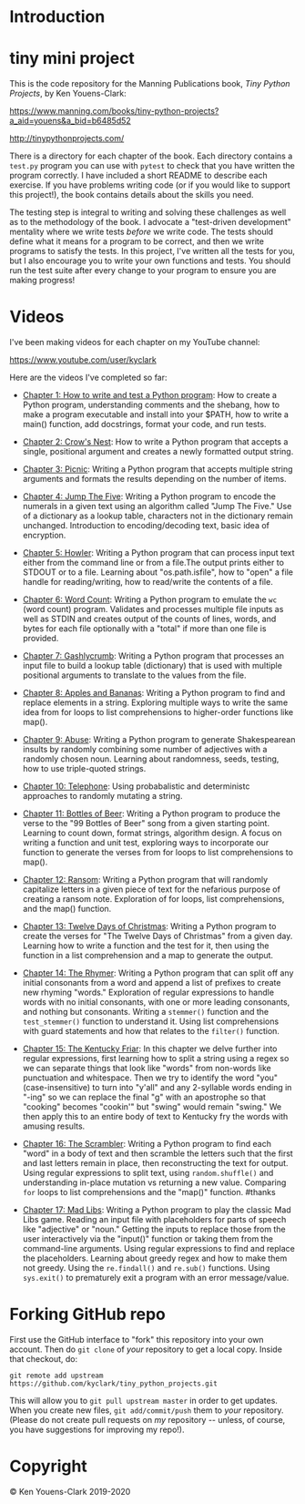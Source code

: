 # Introduction
# tiny mini project
This is the code repository for the Manning Publications book, _Tiny Python Projects_, by Ken Youens-Clark:

https://www.manning.com/books/tiny-python-projects?a_aid=youens&a_bid=b6485d52

http://tinypythonprojects.com/

There is a directory for each chapter of the book.
Each directory contains a `test.py` program you can use with `pytest` to check that you have written the program correctly.
I have included a short README to describe each exercise.
If you have problems writing code (or if you would like to support this project!), the book contains details about the skills you need.

The testing step is integral to writing and solving these challenges as well as to the methodology of the book.
I advocate a "test-driven development" mentality where we write tests _before_ we write code.
The tests should define what it means for a program to be correct, and then we write programs to satisfy the tests.
In this project, I've written all the tests for you, but I also encourage you to write your own functions and tests.
You should run the test suite after every change to your program to ensure you are making progress!

# Videos

I've been making videos for each chapter on my YouTube channel:

https://www.youtube.com/user/kyclark

Here are the videos I've completed so far:

* [Chapter 1: How to write and test a Python program](https://www.youtube.com/playlist?list=PLhOuww6rJJNP7UvTeF6_tQ1xcubAs9hvO): How to create a Python program, understanding comments and the shebang, how to make a program executable and install into your $PATH, how to write a main() function, add docstrings, format your code, and run tests.

* [Chapter 2: Crow's Nest](https://www.youtube.com/playlist?list=PLhOuww6rJJNPBqIwfD-0RedqsitBliLhT): How to write a Python program that accepts a single, positional argument and creates a newly formatted output string.

* [Chapter 3: Picnic](https://www.youtube.com/playlist?list=PLhOuww6rJJNMuQohHrNxRjhFTR9UlUOIa): Writing a Python program that accepts multiple string arguments and formats the results depending on the number of items.

* [Chapter 4: Jump The Five](https://www.youtube.com/playlist?list=PLhOuww6rJJNNd1Mbu3h6SGfhD-8rRxLTp): Writing a Python program to encode the numerals in a given text using an algorithm called "Jump The Five." Use of a dictionary as a lookup table, characters not in the dictionary remain unchanged. Introduction to encoding/decoding text, basic idea of encryption.

* [Chapter 5: Howler](https://www.youtube.com/playlist?list=PLhOuww6rJJNNzo5zqtx0388myQkUKyrQz): Writing a Python program that can process input text either from the command line or from a file.The output prints either to STDOUT or to a file.  Learning about "os.path.isfile", how to "open" a file handle for reading/writing, how to read/write the contents of a file.

* [Chapter 6: Word Count](https://www.youtube.com/playlist?list=PLhOuww6rJJNOGPw5Mu5FyhnumZjb9F6kk): Writing a Python program to emulate the `wc` (word count) program. Validates and processes multiple file inputs as well as STDIN and creates output of the counts of lines, words, and bytes for each file optionally with a "total" if more than one file is provided.

* [Chapter 7: Gashlycrumb](https://www.youtube.com/playlist?list=PLhOuww6rJJNMxWy34-9jlD2ulZxaA7mxV): Writing a Python program that processes an input file to build a lookup table (dictionary) that is used with multiple positional arguments to translate to the values from the file.

* [Chapter 8: Apples and Bananas](https://www.youtube.com/playlist?list=PLhOuww6rJJNMe_qrKzw6jtxzHkTOszozs): Writing a Python program to find and replace elements in a string. Exploring multiple ways to write the same idea from for loops to list comprehensions to higher-order functions like map().

* [Chapter 9: Abuse](https://www.youtube.com/playlist?list=PLhOuww6rJJNOWShq53st6NjXacHHaJurn): Writing a Python program to generate Shakespearean insults by randomly combining some number of adjectives with a randomly chosen noun. Learning about randomness, seeds, testing, how to use triple-quoted strings.

* [Chapter 10: Telephone](https://www.youtube.com/playlist?list=PLhOuww6rJJNN0T5ZKUFuEDo3ykOs1zxPU): Using probabalistic and deterministc approaches to randomly mutating a string.

* [Chapter 11: Bottles of Beer](https://www.youtube.com/playlist?list=PLhOuww6rJJNNGDXdGGfp3RDXBMhJwj0Ij): Writing a Python program to produce the verse to the "99 Bottles of Beer" song from a given starting point. Learning to count down, format strings, algorithm design. A focus on writing a function and unit test, exploring ways to incorporate our function to generate the verses from for loops to list comprehensions to map().

* [Chapter 12: Ransom](https://www.youtube.com/playlist?list=PLhOuww6rJJNMxWhckg7FO4cEx57WgHbd_): Writing a Python program that will randomly capitalize letters in a given piece of text for the nefarious purpose of creating a ransom note. Exploration of for loops, list comprehensions, and the map() function.

* [Chapter 13: Twelve Days of Christmas](https://www.youtube.com/playlist?list=PLhOuww6rJJNNZEMX12PE1OvSKy02UQoB4): Writing a Python program to create the verses for "The Twelve Days of Christmas" from a given day. Learning how to write a function and the test for it, then using the function in a list comprehension and a map to generate the output.

* [Chapter 14: The Rhymer](https://www.youtube.com/playlist?list=PLhOuww6rJJNPNn2qa5ATHJ0qd-JUgM_s0): Writing a Python program that can split off any initial consonants from a word and append a list of prefixes to create new rhyming "words." Exploration of regular expressions to handle words with no initial consonants, with one or more leading consonants, and nothing but consonants. Writing a `stemmer()` function and the `test_stemmer()` function to understand it. Using list comprehensions with guard statements and how that relates to the `filter()` function.

* [Chapter 15: The Kentucky Friar](https://www.youtube.com/playlist?list=PLhOuww6rJJNMflxi3aRAQTqG7mvOXRObW): In this chapter we delve further into regular expressions, first learning how to split a string using a regex so we can separate things that look like "words" from non-words like punctuation and whitespace. Then we try to identify the word "you" (case-insensitive) to turn into "y'all" and any 2-syllable words ending in "-ing" so we can replace the final "g" with an apostrophe so that "cooking" becomes "cookin'" but "swing" would remain "swing." We then apply this to an entire body of text to Kentucky fry the words with amusing results.

* [Chapter 16: The Scrambler](https://www.youtube.com/playlist?list=PLhOuww6rJJNPcLby3JXlKSo6duCIjh93S): Writing a Python program to find each "word" in a body of text and then scramble the letters such that the first and last letters remain in place, then reconstructing the text for output. Using regular expressions to split text, using `random.shuffle()` and understanding in-place mutation vs returning a new value. Comparing `for` loops to list comprehensions and the "map()" function.
#thanks
* [Chapter 17: Mad Libs](https://www.youtube.com/playlist?list=PLhOuww6rJJNPnNx_Emds00y2RX1Tbk59r): Writing a Python program to play the classic Mad Libs game. Reading an input file with placeholders for parts of speech like "adjective" or "noun." Getting the inputs to replace those from the user interactively via the "input()" function or taking them from the command-line arguments. Using regular expressions to find and replace the placeholders. Learning about greedy regex and how to make them not greedy. Using the `re.findall()` and `re.sub()` functions. Using `sys.exit()` to prematurely exit a program with an error message/value.

# Forking GitHub repo

First use the GitHub interface to "fork" this repository into your own account. Then do `git clone` of *your* repository to get a local copy. Inside that checkout, do:

````
git remote add upstream https://github.com/kyclark/tiny_python_projects.git 
````

This will allow you to `git pull upstream master` in order to get updates. When you create new files, `git add/commit/push` them to *your* repository. (Please do not create pull requests on *my* repository -- unless, of course, you have suggestions for improving my repo!).

# Copyright

© Ken Youens-Clark 2019-2020
